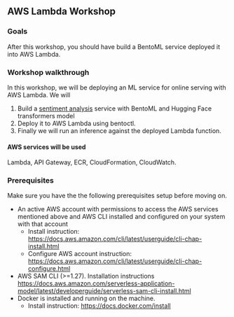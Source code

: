 ## AWS Lambda Workshop

### Goals

After this workshop, you should have build a BentoML service deployed it 
into AWS Lambda.


### Workshop walkthrough

In this workshop, we will be deploying an ML service for online serving with
AWS Lambda. We will 

1. Build a [sentiment analysis](https://en.wikipedia.org/wiki/Sentiment_analysis) service with
BentoML and Hugging Face transformers model 
2. Deploy it to AWS Lambda using bentoctl. 
3. Finally we will run an inference against the deployed Lambda function.



#### AWS services will be used

Lambda, API Gateway, ECR, CloudFormation, CloudWatch.

### Prerequisites

Make sure you have the the following prerequisites setup before moving on.

- An active AWS account with permissions to access the AWS services mentioned
  above and AWS CLI installed and configured on your system with that account
    - Install instruction:
      https://docs.aws.amazon.com/cli/latest/userguide/cli-chap-install.html
    - Configure AWS account instruction:
      https://docs.aws.amazon.com/cli/latest/userguide/cli-chap-configure.html
- AWS SAM CLI (>=1.27). Installation instructions
  https://docs.aws.amazon.com/serverless-application-model/latest/developerguide/serverless-sam-cli-install.html
- Docker is installed and running on the machine.
    - Install instruction: https://docs.docker.com/install

